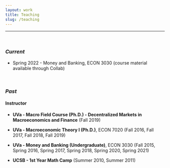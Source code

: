 ```yaml
---
layout: work
title: Teaching
slug: /teaching
---
```


---

<br />

### ***Current***
-  Spring 2022 - Money and Banking, ECON 3030 (course material available through Collab)



<br />

### ***Past***
#### Instructor
- **UVa - Macro Field Course (Ph.D.) - Decentralized Markets in Macroeconomics and Finance** (Fall 2019)

- **UVa - Macroeconomic Theory I (Ph.D.)**, ECON 7020 (Fall 2016, Fall 2017, Fall 2018, Fall 2019)

- **UVa - Money and Banking (Undergraduate)**, ECON 3030 (Fall 2015, Spring 2016, Spring 2017, Spring 2018, Spring 2020, Spring 2021)

- **UCSB - 1st Year Math Camp** (Summer 2010, Summer 2011)

<br />
